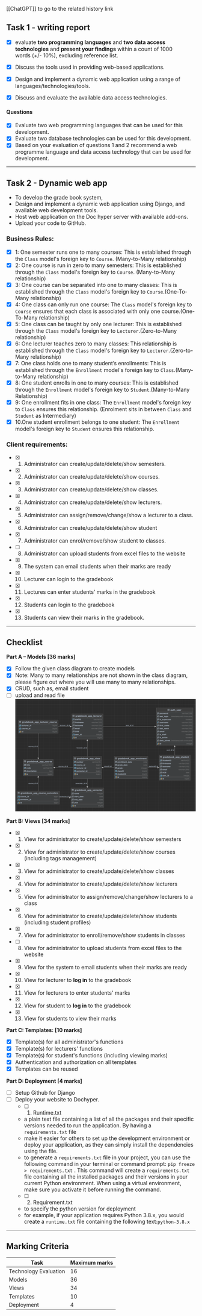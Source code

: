 [[ChatGPT]] to go to the related history link

## Task 1 - writing report
- [x] evaluate **two programming languages** and **two data access technologies** and **present your findings** within a count of 1000 words (+/- 10%), excluding reference list.
- [x] Discuss the tools used in providing web-based applications.
- [x] Design and implement a dynamic web application using a range of languages/technologies/tools.
- [x] Discuss and evaluate the available data access technologies.


#### Questions
- [x]  Evaluate two web programming languages that can be used for this development.
- [x]  Evaluate two database technologies can be used for this development.
- [x] Based on your evaluation of questions 1 and 2 recommend a web programme language and data access technology that can be used for development.

---

## Task 2 - Dynamic web app
- To develop the grade book system,
- Design and implement a dynamic web application using Django, and available web development tools.
- Host web application on the Doc hyper server with available add-ons. 
- Upload your code to GitHub. 

### Business Rules:
- [x] 1: One semester runs one to many courses: This is established through the `Class` model's foreign key to `Course`. (Many-to-Many relationship)
- [x] 2: One course is run in zero to many semesters: This is established through the `Class` model's foreign key to `Course`. (Many-to-Many relationship)
- [x] 3: One course can be separated into one to many classes: This is established through the `Class` model's foreign key to `Course`.(One-To-Many relationship)
- [x] 4: One class can only run one course: The `Class` model's foreign key to `Course` ensures that each class is associated with only one course.(One-To-Many relationship)
- [x] 5: One class can be taught by only one lecturer: This is established through the `Class` model's foreign key to `Lecturer`.(Zero-to-Many relationship)
- [x] 6: One lecturer teaches zero to many classes: This relationship is established through the `Class` model's foreign key to `Lecturer`.(Zero-to-Many relationship)
- [x] 7: One class holds one to many student’s enrollments: This is established through the `Enrollment` model's foreign key to `Class`.(Many-to-Many relationship)
- [x] 8: One student enrolls in one to many courses: This is established through the `Enrollment` model's foreign key to `Student`.(Many-to-Many Relationship)
- [x] 9: One enrollment fits in one class: The `Enrollment` model's foreign key to `Class` ensures this relationship. (Enrolment sits in between `Class` and `Student` as Intermediary)
- [x] 10.One student enrollment belongs to one student: The `Enrollment` model's foreign key to `Student` ensures this relationship.

### Client requirements:
- [x] 1. Administrator can create/update/delete/show semesters. 
- [x] 2. Administrator can create/update/delete/show courses. 
- [x] 3. Administrator can create/update/delete/show classes. 
- [x] 4. Administrator can create/update/delete/show lecturers. 
- [x] 5. Administrator can assign/remove/change/show a lecturer to a class. 
- [x] 6. Administrator can create/update/delete/show student 
- [x] 7. Administrator can enrol/remove/show student to classes. 
- [ ] 8. Administrator can upload students from excel files to the website 
- [x] 9. The system can email students when their marks are ready 
- [x] 10. Lecturer can login to the gradebook 
- [x] 11. Lectures can enter students’ marks in the gradebook 
- [x] 12. Students can login to the gradebook 
- [x] 13. Students can view their marks in the gradebook.

---
## Checklist

**Part A – Models [36 marks]**
- [x] Follow the given class diagram to create models
- [x] Note: Many to many relationships are not shown in the class diagram, please figure out where you will use many to many relationships.
- [x] CRUD, such as, email student
- [ ] upload and read file
![ERD](ERD.png)

**Part B: Views [34 marks]**

- [x] 1. View for administrator to create/update/delete/show semesters
- [x] 2. View for administrator to create/update/delete/show courses (including tags management)
- [x] 3. View for administrator to create/update/delete/show classes
- [x] 4. View for administrator to create/update/delete/show lecturers
- [x] 5. View for administrator to assign/remove/change/show lecturers to a class
- [x] 6. View for administrator to create/update/delete/show students (including student profiles)
- [x] 7. View for administrator to enroll/remove/show students in classes
- [ ] 8. View for administrator to upload students from excel files to the website
- [x] 9. View for the system to email students when their marks are ready
- [x] 10. View for lecturer to **log in** to the gradebook
- [x] 11. View for lecturers to enter students' marks
- [x] 12. View for student to **log in** to the gradebook
- [x] 13. View for students to view their marks

**Part C: Templates: [10 marks]**
- [x] Template(s) for all administrator's functions
- [x] Template(s) for lecturers' functions 
- [x] Template(s) for student's functions (including viewing marks)
- [x] Authentication and authorization on all templates
- [x] Templates can be reused

**Part D: Deployment [4 marks]**
- [ ] Setup Github for Django
- [ ] Deploy your website to Dochyper.
   - [ ]  1. Runtime.txt
	- a plain text file containing a list of all the packages and their specific versions needed to run the application. By having a `requirements.txt` file
	- make it easier for others to set up the development environment or deploy your application, as they can simply install the dependencies using the file.
	- to generate a `requirements.txt` file in your project, you can use the following command in your terminal or command prompt: `pip freeze > requirements.txt` . This command will create a `requirements.txt` file containing all the installed packages and their versions in your current Python environment. When using a virtual environment, make sure you activate it before running the command.
   - [ ]  2. Requirement.txt
   - to specify the python version for deployment
   - for example, if your application requires Python 3.8.x, you would create a `runtime.txt` file containing the following text:`python-3.8.x`

---
## Marking Criteria
| Task                  | Maximum marks |
| --------------------- | ------------- |
| Technology Evaluation | 16            |
| Models                | 36            |
| Views                 | 34            |
| Templates             | 10            |
| Deployment            | 4             | 
